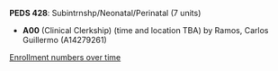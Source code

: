**PEDS 428**: Subintrnshp/Neonatal/Perinatal (7 units)

- **A00** (Clinical Clerkship) (time and location TBA) by Ramos, Carlos Guillermo (A14279261)

[Enrollment numbers over time](./PEDS428.tsv)
